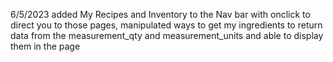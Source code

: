 6/5/2023
added My Recipes and Inventory to the Nav bar with onclick to direct you to those pages,
manipulated ways to get my ingredients to return data from the measurement_qty and measurement_units and able to display them in the page
